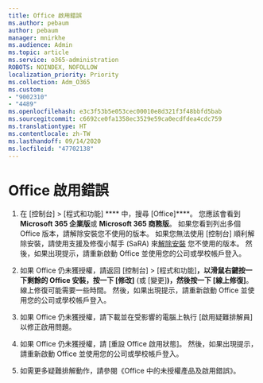 ```yaml
---
title: Office 啟用錯誤
ms.author: pebaum
author: pebaum
manager: mnirkhe
ms.audience: Admin
ms.topic: article
ms.service: o365-administration
ROBOTS: NOINDEX, NOFOLLOW
localization_priority: Priority
ms.collection: Adm_O365
ms.custom:
- "9002310"
- "4489"
ms.openlocfilehash: e3c3f53b5e053cec00010e8d321f3f48bbfd5bab
ms.sourcegitcommit: c6692ce0fa1358ec3529e59ca0ecdfdea4cdc759
ms.translationtype: HT
ms.contentlocale: zh-TW
ms.lasthandoff: 09/14/2020
ms.locfileid: "47702138"
---
```

# <a name="office-activation-errors"></a>Office 啟用錯誤

1. 在 [控制台] > [程式和功能] **** 中，搜尋 [Office]****。  您應該會看到 **Microsoft 365 企業版**或 **Microsoft 365 商務版**。 如果您看到列出多個 Office 版本，請解除安裝您不使用的版本。 如果您無法使用 [控制台] 順利解除安裝，請使用支援及修復小幫手 (SaRA) 來[解除安裝](https://aka.ms/SARA-OfficeUninstall-Alchemy) 您不使用的版本。 然後，如果出現提示，請重新啟動 Office 並使用您的公司或學校帳戶登入。 

2. 如果 Office 仍未獲授權，請返回 [控制台] > [程式和功能]****，以滑鼠右鍵按一下剩餘的 Office 安裝，按一下 [修改]**** (或 [變更]****)，然後按一下 [線上修復]****。 線上修復可能需要一些時間。 然後，如果出現提示，請重新啟動 Office 並使用您的公司或學校帳戶登入。 

3. 如果 Office 仍未獲授權，請下載並在受影響的電腦上執行 [啟用疑難排解員][](https://aka.ms/SARA-OfficeActivation-Alchemy) 以修正啟用問題。 

4. 如果 Office 仍未獲授權，請 [重設 Office 啟用狀態][](https://docs.microsoft.com/office365/troubleshoot/activation/reset-office-365-proplus-activation-state)。 然後，如果出現提示，請重新啟動 Office 並使用您的公司或學校帳戶登入。  

5. 如需更多疑難排解動作，請參閱《Office 中的未授權產品及啟用錯誤》[](https://support.office.com/article/unlicensed-product-and-activation-errors-in-office-0d23d3c0-c19c-4b2f-9845-5344fedc4380)。
